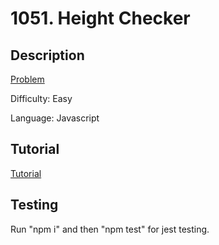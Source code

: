 # 1051. Height Checker

## Description

[Problem](https://leetcode.com/problems/height-checker/)

Difficulty: Easy

Language: Javascript

## Tutorial

[Tutorial](https://youtu.be/X6v2CJ0mtZk)

## Testing

Run "npm i" and then "npm test" for jest testing.

